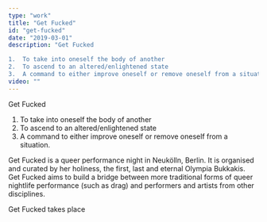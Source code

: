```yaml
---
type: "work"
title: "Get Fucked"
id: "get-fucked"
date: "2019-03-01"
description: "Get Fucked

1.	To take into oneself the body of another
2.	To ascend to an altered/enlightened state
3.	A command to either improve oneself or remove oneself from a situation." 
video: ""
---
```


Get Fucked

1.	To take into oneself the body of another
2.	To ascend to an altered/enlightened state
3.	A command to either improve oneself or remove oneself from a situation.

Get Fucked is a queer performance night in Neukölln, Berlin. It is organised and curated by her holiness, the first, last and eternal Olympia Bukkakis. Get Fucked aims to build a bridge between more traditional forms of queer nightlife performance (such as drag) and performers and artists from other disciplines.

Get Fucked takes place 